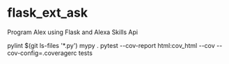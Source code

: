 # flask_ext_ask

Program Alex using Flask and Alexa Skills Api


pylint $(git ls-files '*.py')
mypy .
pytest --cov-report html:cov_html --cov --cov-config=.coveragerc tests


